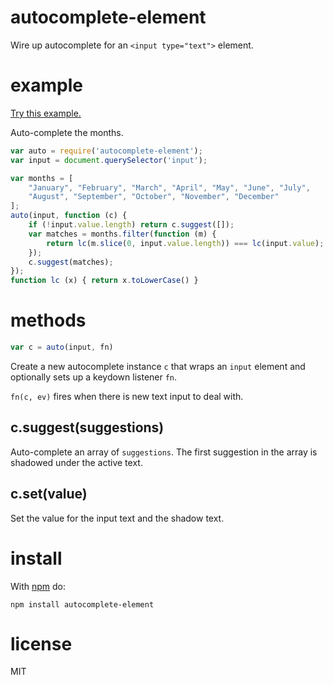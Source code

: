 # autocomplete-element

Wire up autocomplete for an `<input type="text">` element.

# example

[Try this example.](https://34bb2327bbbca089edd645ac413ce12ef8872642.htmlb.in/)

Auto-complete the months.

``` js
var auto = require('autocomplete-element');
var input = document.querySelector('input');

var months = [
    "January", "February", "March", "April", "May", "June", "July",
    "August", "September", "October", "November", "December"
];
auto(input, function (c) {
    if (!input.value.length) return c.suggest([]);
    var matches = months.filter(function (m) {
        return lc(m.slice(0, input.value.length)) === lc(input.value);
    });
    c.suggest(matches);
});
function lc (x) { return x.toLowerCase() }
```

# methods

``` js
var c = auto(input, fn)
```

Create a new autocomplete instance `c` that wraps an `input` element and
optionally sets up a keydown listener `fn`.

`fn(c, ev)` fires when there is new text input to deal with.

## c.suggest(suggestions)

Auto-complete an array of `suggestions`. The first suggestion in the array is
shadowed under the active text.

## c.set(value)

Set the value for the input text and the shadow text.

# install

With [npm](https://npmjs.org) do:

```
npm install autocomplete-element
```

# license

MIT
